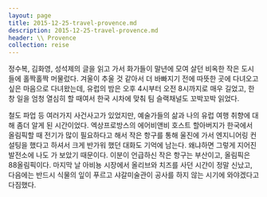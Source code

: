 ```yaml
---
layout: page
title: 2015-12-25-travel-provence.md
description: 2015-12-25-travel-provence.md
header: \\ Provence
collection: reise
---
```


정수복, 김화영, 성석제의 글을 읽고 가서 화가들이 말년에 모여 살던 비옥한 작은 도시들에 홀짝홀짝 머물렀다. 
겨울이 추울 것 같아서 더 바빠지기 전에 따뜻한 곳에 다녀오고 싶은 마음으로 다녀왔는데, 유럽의 밤은 오후 4시부터 오전 8시까지로 매우 길었고, 한창 일을 엄청 열심히 할 때여서 한국 시차에 맞춰 팀 슬랙채널도 꼬박꼬박 읽었다. 


철도 파업 등 여러가지 사건사고가 있었지만, 예술가들의 삶과 나의 유럽 여행 취향에 대해 좀더 알게 된 시간이었다. 
엑상프로방스의 에어비앤비 호스트 할아버지가 한국에서 올림픽할 때 전기가 많이 필요하다고 해서 작은 항구를 통해 울진에 가서 엔지니어링 컨설팅을 했다고 하셔서 크게 반가워 했던 대화도 기억에 남는다. 왜냐하면 그렇게 지어진 발전소에 나도 가 보았기 때문이다. 이분이 언급하신 작은 항구는 부산이고, 올림픽은 88올림픽이다. 
마지막 날 아비뇽 시장에서 올리브와 치즈를 사던 시간이 정말 신났고, 다음에는 반드시 식물의 잎이 푸르고 샤갈미술관이 공사를 하지 않는 시기에 와야겠다고 다짐했다.
